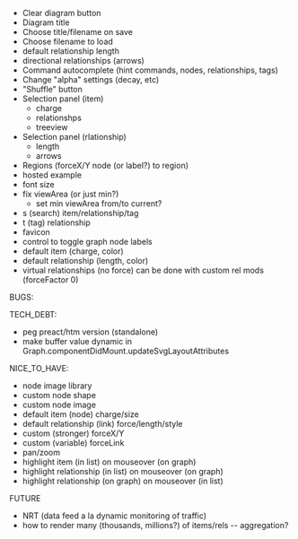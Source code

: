 - Clear diagram button
- Diagram title
- Choose title/filename on save
- Choose filename to load
- default relationship length
- directional relationships (arrows)
- Command autocomplete (hint commands, nodes, relationships, tags)
- Change "alpha" settings (decay, etc)
- "Shuffle" button
- Selection panel (item)
  - charge
  - relationshps
  - treeview
- Selection panel (rlationship)
  - length
  - arrows
- Regions (forceX/Y node (or label?) to region)
- hosted example
- font size
- fix viewArea (or just min?)
  - set min viewArea from/to current?
- s (search) item/relationship/tag
- t (tag) relationship
- favicon
- control to toggle graph node labels
- default item (charge, color)
- default relationship (length, color)
- virtual relationships (no force) can be done with custom rel mods (forceFactor 0)

BUGS:

TECH_DEBT:
- peg preact/htm version (standalone)
- make buffer value dynamic in Graph.componentDidMount.updateSvgLayoutAttributes

NICE_TO_HAVE:
- node image library
- custom node shape
- custom node image
- default item (node) charge/size
- default relationship (link) force/length/style
- custom (stronger) forceX/Y
- custom (variable) forceLink
- pan/zoom
- highlight item (in list) on mouseover (on graph)
- highlight relationship (in list) on mouseover (on graph)
- highlight relationship (on graph) on mouseover (in list)

FUTURE
- NRT (data feed a la dynamic monitoring of traffic)
- how to render many (thousands, millions?) of items/rels -- aggregation?